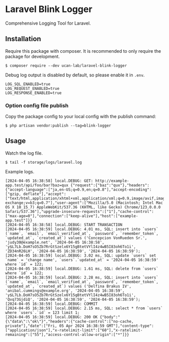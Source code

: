 # Laravel Blink Logger

Comprehensive Logging Tool for Laravel.

## Installation

Require this package with composer. It is recommended to only require the package for development.

```
$ composer require --dev ucan-lab/laravel-blink-logger
```

Debug log output is disabled by default, so please enable it in `.env`.

```
LOG_SQL_ENABLED=true
LOG_REQUEST_ENABLED=true
LOG_RESPONSE_ENABLED=true
```

### Option config file publish

Copy the package config to your local config with the publish command:

```
$ php artisan vendor:publish --tag=blink-logger
```

## Usage

Watch the log file.

```
$ tail -f storage/logs/laravel.log
```

Example logs.

```
[2024-04-05 16:38:58] local.DEBUG: GET: http://example-app.test/api/foo/bar?baz=qux {"request":{"baz":"qux"},"headers":{"accept-language":["ja,en-US;q=0.9,en;q=0.8"],"accept-encoding":["gzip, deflate"],"accept":["text/html,application/xhtml+xml,application/xml;q=0.9,image/avif,image/webp,image/apng,*/*;q=0.8,application/signed-exchange;v=b3;q=0.7"],"user-agent":["Mozilla/5.0 (Macintosh; Intel Mac OS X 10_15_7) AppleWebKit/537.36 (KHTML, like Gecko) Chrome/123.0.0.0 Safari/537.36"],"upgrade-insecure-requests":["1"],"cache-control":["max-age=0"],"connection":["keep-alive"],"host":["example-app.test"]}} 
[2024-04-05 16:38:58] local.DEBUG: START TRANSACTION  
[2024-04-05 16:38:59] local.DEBUG: 4.01 ms, SQL: insert into `users` (`name`, `email`, `email_verified_at`, `password`, `remember_token`, `updated_at`, `created_at`) values ('Concepcion VonRueden Sr.', 'judy30@example.net', '2024-04-05 16:38:58', 'y$L7Lb.DoH7sO5Zb7RrGtSzelx6Y15gBtetVYlI4z4wB5I83oh6To1i', 'ZD34nR26LH', '2024-04-05 16:38:59', '2024-04-05 16:38:59');  
[2024-04-05 16:38:59] local.DEBUG: 3.02 ms, SQL: update `users` set `name` = 'change name', `users`.`updated_at` = '2024-04-05 16:38:59' where `id` = 122;  
[2024-04-05 16:38:59] local.DEBUG: 1.61 ms, SQL: delete from `users` where `id` = 122;  
[2024-04-05 16:38:59] local.DEBUG: 2.28 ms, SQL: insert into `users` (`name`, `email`, `email_verified_at`, `password`, `remember_token`, `updated_at`, `created_at`) values ('Delfina Brakus IV', 'anibal.cummings@example.org', '2024-04-05 16:38:59', 'y$L7Lb.DoH7sO5Zb7RrGtSzelx6Y15gBtetVYlI4z4wB5I83oh6To1i', 'Qvq73GjdiQ', '2024-04-05 16:38:59', '2024-04-05 16:38:59');  
[2024-04-05 16:38:59] local.DEBUG: COMMIT  
[2024-04-05 16:38:59] local.DEBUG: 2.15 ms, SQL: select * from `users` where `users`.`id` = 123 limit 1;  
[2024-04-05 16:38:59] local.DEBUG: 200 OK {"body":"{\"data\":\"ok\"}","headers":{"cache-control":["no-cache, private"],"date":["Fri, 05 Apr 2024 16:38:59 GMT"],"content-type":["application/json"],"x-ratelimit-limit":["60"],"x-ratelimit-remaining":["55"],"access-control-allow-origin":["*"]}} 
```
